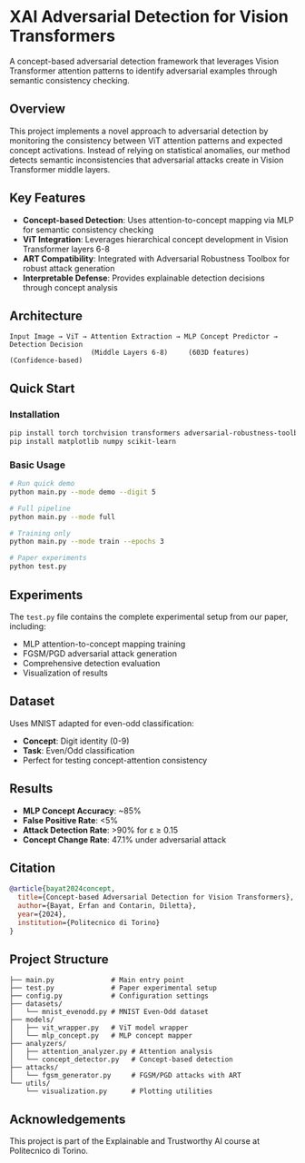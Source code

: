 # XAI Adversarial Detection for Vision Transformers

A concept-based adversarial detection framework that leverages Vision Transformer attention patterns to identify adversarial examples through semantic consistency checking.

## Overview

This project implements a novel approach to adversarial detection by monitoring the consistency between ViT attention patterns and expected concept activations. Instead of relying on statistical anomalies, our method detects semantic inconsistencies that adversarial attacks create in Vision Transformer middle layers.

## Key Features

- **Concept-based Detection**: Uses attention-to-concept mapping via MLP for semantic consistency checking
- **ViT Integration**: Leverages hierarchical concept development in Vision Transformer layers 6-8
- **ART Compatibility**: Integrated with Adversarial Robustness Toolbox for robust attack generation
- **Interpretable Defense**: Provides explainable detection decisions through concept analysis

## Architecture

```
Input Image → ViT → Attention Extraction → MLP Concept Predictor → Detection Decision
                    (Middle Layers 6-8)     (603D features)      (Confidence-based)
```

## Quick Start

### Installation

```bash
pip install torch torchvision transformers adversarial-robustness-toolbox
pip install matplotlib numpy scikit-learn
```

### Basic Usage

```bash
# Run quick demo
python main.py --mode demo --digit 5

# Full pipeline
python main.py --mode full

# Training only
python main.py --mode train --epochs 3

# Paper experiments
python test.py
```

## Experiments

The `test.py` file contains the complete experimental setup from our paper, including:
- MLP attention-to-concept mapping training
- FGSM/PGD adversarial attack generation
- Comprehensive detection evaluation
- Visualization of results

## Dataset

Uses MNIST adapted for even-odd classification:
- **Concept**: Digit identity (0-9)
- **Task**: Even/Odd classification
- Perfect for testing concept-attention consistency

## Results

- **MLP Concept Accuracy**: ~85%
- **False Positive Rate**: <5%
- **Attack Detection Rate**: >90% for ε ≥ 0.15
- **Concept Change Rate**: 47.1% under adversarial attack

## Citation

```bibtex
@article{bayat2024concept,
  title={Concept-based Adversarial Detection for Vision Transformers},
  author={Bayat, Erfan and Contarin, Diletta},
  year={2024},
  institution={Politecnico di Torino}
}
```

## Project Structure

```
├── main.py              # Main entry point
├── test.py              # Paper experimental setup
├── config.py            # Configuration settings
├── datasets/
│   └── mnist_evenodd.py # MNIST Even-Odd dataset
├── models/
│   ├── vit_wrapper.py   # ViT model wrapper
│   └── mlp_concept.py   # MLP concept mapper
├── analyzers/
│   ├── attention_analyzer.py # Attention analysis
│   └── concept_detector.py   # Concept-based detection
├── attacks/
│   └── fgsm_generator.py     # FGSM/PGD attacks with ART
└── utils/
    └── visualization.py      # Plotting utilities
```

## Acknowledgements
This project is part of the Explainable and Trustworthy AI course at Politecnico di Torino.